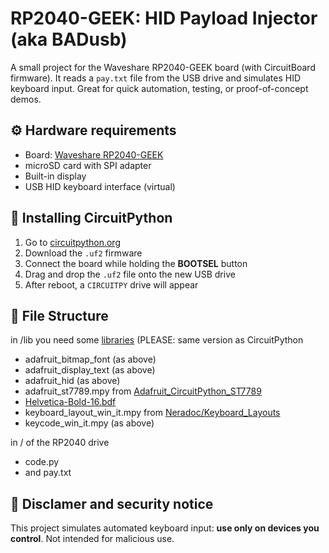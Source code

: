 # RP2040-GEEK: HID Payload Injector (aka BADusb)

A small project for the Waveshare RP2040-GEEK board (with CircuitBoard firmware). It reads a `pay.txt` file from the USB drive and simulates HID keyboard input. Great for quick automation, testing, or proof-of-concept demos.

## ⚙️ Hardware requirements

- Board: [Waveshare RP2040-GEEK](https://www.waveshare.com/rp2040-geek.htm)
- microSD card with SPI adapter
- Built-in display
- USB HID keyboard interface (virtual)

## 🐍 Installing CircuitPython

1. Go to [circuitpython.org](https://circuitpython.org/board/waveshare_rp2040_geek/)
2. Download the `.uf2` firmware
3. Connect the board while holding the **BOOTSEL** button
4. Drag and drop the `.uf2` file onto the new USB drive
5. After reboot, a `CIRCUITPY` drive will appear

## 📁 File Structure

in /lib you need some [libraries](https://circuitpython.org/libraries) (PLEASE: same version as CircuitPython
- adafruit_bitmap_font (as above)
- adafruit_display_text (as above)
- adafruit_hid (as above)
- adafruit_st7789.mpy from [Adafruit_CircuitPython_ST7789](https://github.com/adafruit/Adafruit_CircuitPython_ST7789/releases)
- [Helvetica-Bold-16.bdf](https://github.com/dstieglitz/circuitpy-compass/blob/main/Helvetica-Bold-16.bdf)
- keyboard_layout_win_it.mpy from [Neradoc/Keyboard_Layouts](https://github.com/Neradoc/Circuitpython_Keyboard_Layouts/tree/main)
- keycode_win_it.mpy (as above)

in / of the RP2040 drive
- code.py
- and pay.txt

## 🔐 Disclamer and security notice

This project simulates automated keyboard input: **use only on devices you control**. Not intended for malicious use.

